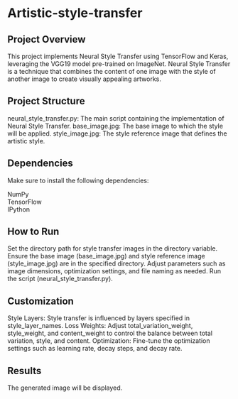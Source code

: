 # Artistic-style-transfer

## Project Overview
This project implements Neural Style Transfer using TensorFlow and Keras, leveraging the VGG19 model pre-trained on ImageNet. Neural Style Transfer is a technique that combines the content of one image with the style of another image to create visually appealing artworks.

## Project Structure
neural_style_transfer.py: The main script containing the implementation of Neural Style Transfer.
base_image.jpg: The base image to which the style will be applied.
style_image.jpg: The style reference image that defines the artistic style.

## Dependencies
Make sure to install the following dependencies:

NumPy \
TensorFlow \
IPython 

## How to Run
Set the directory path for style transfer images in the directory variable.
Ensure the base image (base_image.jpg) and style reference image (style_image.jpg) are in the specified directory.
Adjust parameters such as image dimensions, optimization settings, and file naming as needed.
Run the script (neural_style_transfer.py).

## Customization
Style Layers: Style transfer is influenced by layers specified in style_layer_names.
Loss Weights: Adjust total_variation_weight, style_weight, and content_weight to control the balance between total variation, style, and content.
Optimization: Fine-tune the optimization settings such as learning rate, decay steps, and decay rate.

## Results
The generated image will be displayed.
